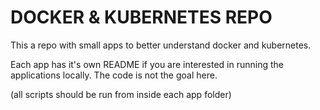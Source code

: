 # DOCKER & KUBERNETES REPO

This a repo with small apps to better understand docker and kubernetes. 

Each app has it's own README if you are interested in running the applications locally. The code is not the goal here.

(all scripts should be run from inside each app folder)